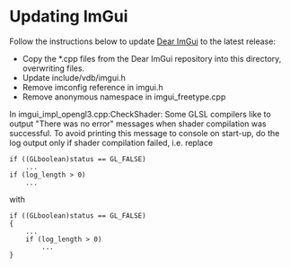 # Updating ImGui

Follow the instructions below to update [Dear ImGui](https://github.com/ocornut/imgui) to the latest release:

* Copy the *.cpp files from the Dear ImGui repository into this directory, overwriting files.
* Update include/vdb/imgui.h
* Remove imconfig reference in imgui.h
* Remove anonymous namespace in imgui_freetype.cpp

In imgui_impl_opengl3.cpp:CheckShader: Some GLSL compilers like to output "There was no error" messages when shader compilation was successful. To avoid printing this message to console on start-up, do the log output only if shader compilation failed, i.e. replace

```
if ((GLboolean)status == GL_FALSE)
    ...
if (log_length > 0)
    ...
```

with

```
if ((GLboolean)status == GL_FALSE)
{
    ...
    if (log_length > 0)
        ...
}
```
